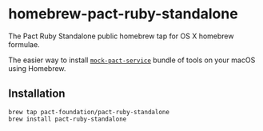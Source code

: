 # homebrew-pact-ruby-standalone

The Pact Ruby Standalone public homebrew tap for OS X homebrew formulae.

The easier way to install [`mock-pact-service`](https://github.com/pact-foundation/pact-ruby-standalone) bundle of tools on your macOS using Homebrew.


## Installation

    brew tap pact-foundation/pact-ruby-standalone
    brew install pact-ruby-standalone

